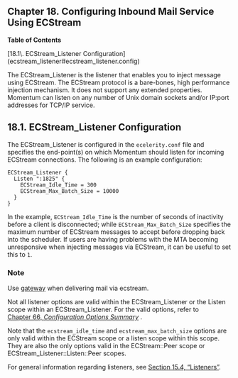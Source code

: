 ## Chapter 18. Configuring Inbound Mail Service Using ECStream

**Table of Contents**

<dl class="toc">

<dt>[18.1\. ECStream_Listener Configuration](ecstream_listener#ecstream_listener.config)</dt>

</dl>

The ECStream_Listener is the listener that enables you to inject message using ECStream. The ECStream protocol is a bare-bones, high performance injection mechanism. It does not support any extended properties. Momentum can listen on any number of Unix domain sockets and/or IP:port addresses for TCP/IP service.

## 18.1. ECStream_Listener Configuration

The ECStream_Listener is configured in the `ecelerity.conf` file and specifies the end-point(s) on which Momentum should listen for incoming ECStream connections. The following is an example configuration:

```
ECStream_Listener {
  Listen ":1825" {
    ECStream_Idle_Time = 300
    ECStream_Max_Batch_Size = 10000
  }
}
```

In the example, `ECStream_Idle_Time` is the number of seconds of inactivity before a client is disconnected; while `ECStream_Max_Batch_Size` specifies the maximum number of ECStream messages to accept before dropping back into the scheduler. If users are having problems with the MTA becoming unresponsive when injecting messages via ECStream, it can be useful to set this to `1`.

### Note

Use [gateway](conf.ref.gateway "gateway") when delivering mail via ecstream.

Not all listener options are valid within the ECStream_Listener or the Listen scope within an ECStream_Listener. For the valid options, refer to [Chapter 66, *Configuration Options Summary*](config.options.summary "Chapter 66. Configuration Options Summary") .

Note that the `ecstream_idle_time` and `ecstream_max_batch_size` options are only valid within the ECStream scope or a listen scope within this scope. They are also the only options valid in the ECStream::Peer scope or ECStream_Listener::Listen::Peer scopes.

For general information regarding listeners, see [Section 15.4, “Listeners”](listeners "15.4. Listeners").

